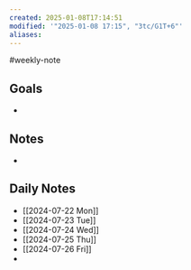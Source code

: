 ```yaml
---
created: 2025-01-08T17:14:51
modified: '"2025-01-08 17:15", "3tc/G1T+6"'
aliases: 
---
```

#weekly-note
## Goals
- 

## Notes
- 

## Daily Notes
- [[2024-07-22 Mon]]
- [[2024-07-23 Tue]]
- [[2024-07-24 Wed]]
- [[2024-07-25 Thu]]
- [[2024-07-26 Fri]]
- 